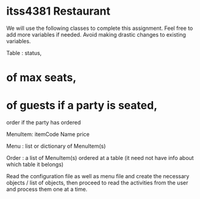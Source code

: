 # itss4381 Restaurant

We will use the following classes to complete this assignment.
Feel free to add more variables if needed. Avoid making drastic changes to existing variables.
 
Table : 
status, 
# of max seats, 
# of guests if a party is seated, 
order if the party has ordered

MenuItem: 
itemCode
Name
price

Menu : 
list or dictionary of MenuItem(s)

Order : 
a list of MenuItem(s) ordered at a table 
(it need not have info about which table it belongs)
 
Read the configuration file as well as menu file and 
create the necessary objects / list of objects,
then proceed to read the activities from the user and 
process them one at a time. 
